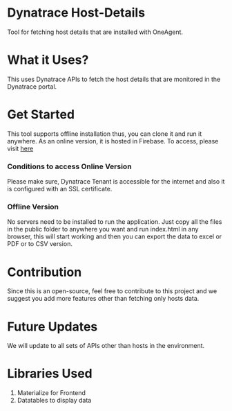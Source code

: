 # Dynatrace Host-Details
Tool for fetching host details that are installed with OneAgent.

# What it Uses?
This uses Dynatrace APIs to fetch the host details that are monitored in the Dynatrace portal. 

# Get Started
This tool supports offline installation thus, you can clone it and run it anywhere. As an online version, it is hosted in Firebase. To access, please visit [here](https://dtis-hosts.web.app)

### Conditions to access Online Version
Please make sure, Dynatrace Tenant is accessible for the internet and also it is configured with an SSL certificate. 

### Offline Version
No servers need to be installed to run the application. Just copy all the files in the public folder to anywhere you want and run index.html in any browser, this will start working and then you can export the data to excel or PDF or to CSV version. 

# Contribution
Since this is an open-source, feel free to contribute to this project and we suggest you add more features other than fetching only hosts data. 

# Future Updates
We will update to all sets of APIs other than hosts in the environment. 

# Libraries Used
1. Materialize for Frontend
2. Datatables to display data

